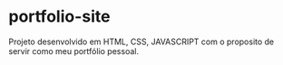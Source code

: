 # portfolio-site
 Projeto desenvolvido em HTML, CSS, JAVASCRIPT com o proposito de servir como meu portfólio pessoal.
